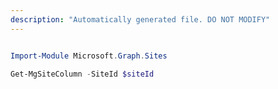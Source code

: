 ```yaml
---
description: "Automatically generated file. DO NOT MODIFY"
---
```


```powershell

Import-Module Microsoft.Graph.Sites

Get-MgSiteColumn -SiteId $siteId

```